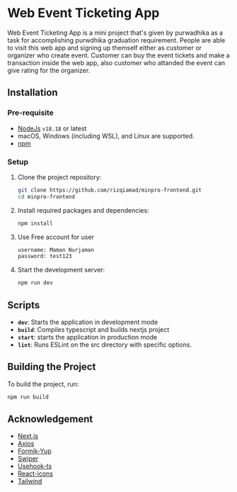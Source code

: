 # Web Event Ticketing App

Web Event Ticketing App is a mini project that's given by purwadhika as a task for accomplishing purwdhika graduation requirement. People are able to visit this web app and signing up themself either as customer or organizer who create event. Customer can buy the event tickets and make a transaction inside the web app, also customer who attanded the event can give rating for the organizer.

## Installation

### Pre-requisite

- [NodeJs](https://nodejs.org/en/download/package-manager) `v18.18` or latest
- macOS, Windows (including WSL), and Linux are supported.
- [npm](https://www.npmjs.com/get-npm)

### Setup

1. Clone the project repository:

   ```bash
   git clone https://github.com/rizqiamad/minpro-frontend.git
   cd minpro-frontend
   ```

2. Install required packages and dependencies:

   ```bash
   npm install
   ```

3. Use Free account for user

   ```bash
   username: Maman Nurjaman
   password: test123
   ```

3. Start the development server:

   ```bash
   npm run dev
   ```

## Scripts

+ **`dev`**: Starts the application in development mode
+ **`build`**: Compiles typescript and builds nextjs project
+ **`start`**: starts the application in production mode
+ **`lint`**: Runs ESLint on the src directory with specific options.

## Building the Project

To build the project, run:
```bash
npm run build
```

## Acknowledgement
- [Next.js](https://nextjs.org)
- [Axios](https://axios-http.com/)
- [Formik-Yup](https://formik.org/)
- [Swiper](https://swiperjs.com/)
- [Usehook-ts](https://usehooks-ts.com/)
- [React-icons](https://react-icons.github.io/react-icons/)
- [Tailwind](https://tailwindcss.com/)
